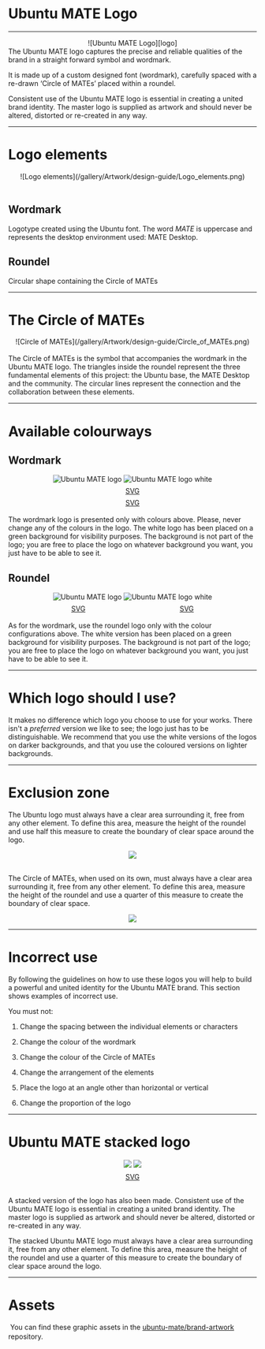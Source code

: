 <!--
.. title: Logo Guidelines
.. slug: logo-guidelines
.. date: 2017-07-29 15:12:00 UTC
.. tags: Ubuntu,MATE,brand,logo,guidelines,guide
.. link:
.. description: Provides information on using the Ubuntu MATE logo and identity.
.. type: text
.. author: Roberto Perico
-->

<style>
	.svg-download a {
		display: inline-block;
		margin-top: 0.5em;
	}
</style>

# Ubuntu MATE Logo

---

[logo]:/gallery/Artwork/design-guide/Main_Logo.png
<div align="center">
	![Ubuntu MATE Logo][logo]
</div>
The Ubuntu MATE logo captures the precise and reliable qualities of the brand in a straight forward symbol and wordmark.

It is made up of a custom designed font (wordmark), carefully spaced with a re-drawn ‘Circle of MATEs’ placed within a roundel.

Consistent use of the Ubuntu MATE logo is essential in creating a united brand identity. The master logo is supplied as artwork and should never be altered, distorted or re-created in any way.

---

# Logo elements
<div align="center">
	![Logo elements](/gallery/Artwork/design-guide/Logo_elements.png)
</div>
<br>

## Wordmark
Logotype created using the Ubuntu font. The word _MATE_ is uppercase and represents the desktop environment used: MATE Desktop.

## Roundel
Circular shape containing the Circle of MATEs

---

# The Circle of MATEs
<div align="center">
	![Circle of MATEs](/gallery/Artwork/design-guide/Circle_of_MATEs.png)
</div>
<br>
The Circle of MATEs is the symbol that accompanies the wordmark in the Ubuntu MATE logo. The triangles inside the roundel represent the three fundamental elements of this project: the Ubuntu base, the MATE Desktop and the community. The circular lines represent the connection and the collaboration between these elements.

---

# Available colourways

## Wordmark

<div align="center">
	<img src="/gallery/Artwork/design-guide/Main_Logo.png" alt="Ubuntu MATE logo">
	<img src="/gallery/Artwork/design-guide/Main_Logo_white.png" alt="Ubuntu MATE logo white">
</div>
<div align="center" class="svg-download">
	<a href="https://github.com/ubuntu-mate/brand-artwork/blob/master/ubuntu-mate/Ubuntu-MATE-Tag-Green-and-Black.svg" target="_blank" rel="noopener" style="width:422px"><span class="fa fa-download"> SVG</span></a>
	<a href="https://github.com/ubuntu-mate/brand-artwork/blob/master/ubuntu-mate/Ubuntu-MATE-Tag-White.svg" target="_blank" rel="noopener" style="width:422px"><span class="fa fa-download"> SVG</span></a>
</div>
<br>
The wordmark logo is presented only with colours above. Please, never change any of the colours in the logo.
The white logo has been placed on a green background for visibility purposes. The background is not part of the logo; you are free to place the logo on whatever background you want, you just have to be able to see it.

## Roundel

<div align="center">
	<img src="/gallery/Artwork/design-guide/Circle_of_MATEs_green.png" alt="Ubuntu MATE logo">
	<img src="/gallery/Artwork/design-guide/Circle_of_MATEs_white.png" alt="Ubuntu MATE logo white">
</div>
<div align="center" class="svg-download">
	<a href="https://github.com/ubuntu-mate/brand-artwork/blob/master/ubuntu-mate/Ubuntu-MATE-Rondel-Green.svg" target="_blank" rel="noopener" style="width:216px"><span class="fa fa-download"> SVG</span></a>
	<a href="https://github.com/ubuntu-mate/brand-artwork/blob/master/ubuntu-mate/Ubuntu-MATE-Rondel-White.svg" target="_blank" rel="noopener" style="width:216px"><span class="fa fa-download"> SVG</span></a>
</div>
<br>
As for the wordmark, use the roundel logo only with the colour configurations above. The white version has been placed on a green background for visibility purposes.  The background is not part of the logo; you are free to place the logo on whatever background you want, you just have to be able to see it.

---

# Which logo should I use?

It makes no difference which logo you choose to use for your works. There isn't a _preferred_ version we like to see; the logo just has to be distinguishable. We recommend that you use the white versions of the logos on darker backgrounds, and that you use the coloured versions on lighter backgrounds.

---

# Exclusion zone

The Ubuntu logo must always have a clear area surrounding it, free from any other element. To define this area, measure the height of the roundel and use half this measure to create the boundary of clear space around the logo.
<br>

<div align="center">
	<img src="/gallery/Artwork/design-guide/Ubuntu-MATE-Tag-Green-and-Black-margins.png">
</div>
<br>

The Circle of MATEs, when used on its own, must always have a clear area surrounding it, free from any other element. To define this area, measure the height of the roundel and use a quarter of this measure to create the boundary of clear space.
<br>

<div align="center">
	<img src="/gallery/Artwork/design-guide/Ubuntu-MATE-Rondel-Green-margins.png">
</div>

---

# Incorrect use

By following the guidelines on how to use these logos you will help to build a powerful and united identity for the Ubuntu MATE brand. This section shows examples of incorrect use.

You must not:

1. Change the spacing between the individual elements or characters

2. Change the colour of the wordmark

3. Change the colour of the Circle of MATEs

4. Change the arrangement of the elements

5. Place the logo at an angle other than horizontal or vertical

6. Change the proportion of the logo

---

# Ubuntu MATE stacked logo

<div align="center">
	<img src="/gallery/Artwork/design-guide/Wheel_tag_coloured.png">
	<img src="/gallery/Artwork/design-guide/Ubuntu-MATE-Tag-Green-and-Black-Square-margins.png">
</div>
<div align="center" class="svg-download">
	<a href="https://github.com/ubuntu-mate/brand-artwork/blob/master/ubuntu-mate/Ubuntu-MATE-Tag-Green-and-Black-Square.svg"><span class="fa fa-download"> SVG</span></a>
</div>
<br>

A stacked version of the logo has also been made. Consistent use of the Ubuntu MATE logo is essential in creating a united brand identity. The master logo is supplied as artwork and should never be altered, distorted or re-created in any way.

The stacked Ubuntu MATE logo must always have a clear area surrounding it, free from any other element. To define this area, measure the height of the roundel and use a quarter of this measure to create the boundary of clear space around the logo.

---

# Assets

<span class="fa fa-github fa-3x" style="vertical-align:middle;padding-right:4px"></span> You can find these graphic assets in the <a href="https://github.com/ubuntu-mate/brand-artwork">ubuntu-mate/brand-artwork</a> repository.
